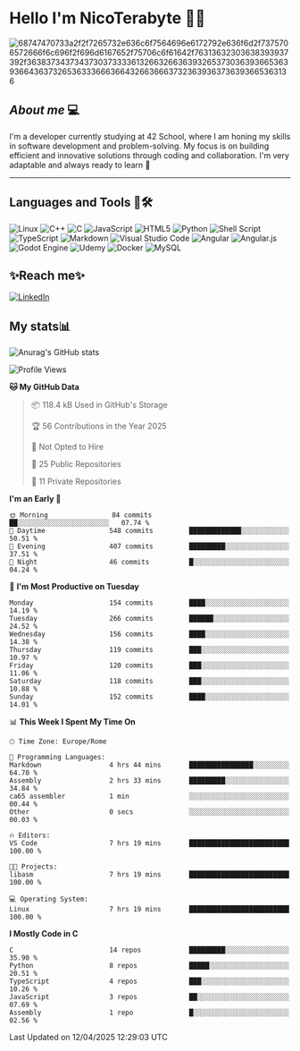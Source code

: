 # Hello I'm NicoTerabyte 🐧🔨

![68747470733a2f2f7265732e636c6f7564696e6172792e636f6d2f7375706572666f6c696f2f696d6167652f75706c6f61642f76313632303638393937392f363837343734373037333361326632663639326537303639366536393664363732653633366636643266366637323639363736393665363136](https://user-images.githubusercontent.com/58959408/232639433-cb0aea21-66f0-4508-a771-85e2089c5a87.gif)



## _About me_ 💻

I'm a developer currently studying at 42 School, where I am honing my skills in software development and problem-solving. My focus is on building efficient and innovative solutions through coding and collaboration. I'm very adaptable and always ready to learn 🚀

---

## **Languages and Tools 🧰🛠️**
![Linux](https://img.shields.io/badge/Linux-FCC624?style=for-the-badge&logo=linux&logoColor=black)
![C++](https://img.shields.io/badge/c++-%2300599C.svg?style=for-the-badge&logo=c%2B%2B&logoColor=white)
![C](https://img.shields.io/badge/c-%2300599C.svg?style=for-the-badge&logo=c&logoColor=white)
![JavaScript](https://img.shields.io/badge/javascript-%23323330.svg?style=for-the-badge&logo=javascript&logoColor=%23F7DF1E)
![HTML5](https://img.shields.io/badge/html5-%23E34F26.svg?style=for-the-badge&logo=html5&logoColor=white)
![Python](https://img.shields.io/badge/python-3670A0?style=for-the-badge&logo=python&logoColor=ffdd54)
![Shell Script](https://img.shields.io/badge/shell_script-%23121011.svg?style=for-the-badge&logo=gnu-bash&logoColor=white)
![TypeScript](https://img.shields.io/badge/typescript-%23007ACC.svg?style=for-the-badge&logo=typescript&logoColor=white)
![Markdown](https://img.shields.io/badge/markdown-%23000000.svg?style=for-the-badge&logo=markdown&logoColor=white)
![Visual Studio Code](https://img.shields.io/badge/Visual%20Studio%20Code-0078d7.svg?style=for-the-badge&logo=visual-studio-code&logoColor=white)
![Angular](https://img.shields.io/badge/angular-%23DD0031.svg?style=for-the-badge&logo=angular&logoColor=white)
![Angular.js](https://img.shields.io/badge/angular.js-%23E23237.svg?style=for-the-badge&logo=angularjs&logoColor=white)
![Godot Engine](https://img.shields.io/badge/GODOT-%23FFFFFF.svg?style=for-the-badge&logo=godot-engine)
![Udemy](https://img.shields.io/badge/Udemy-A435F0?style=for-the-badge&logo=Udemy&logoColor=white)
![Docker](https://img.shields.io/badge/docker-%230db7ed.svg?style=for-the-badge&logo=docker&logoColor=white)
![MySQL](https://img.shields.io/badge/mysql-4479A1.svg?style=for-the-badge&logo=mysql&logoColor=white)


## ✨Reach me✨
[![LinkedIn](https://img.shields.io/badge/linkedin-%230077B5.svg?style=for-the-badge&logo=linkedin&logoColor=white)](https://www.linkedin.com/in/lorenzo-nicotera/)


## My stats📊
![Anurag's GitHub stats](https://github-readme-stats.vercel.app/api?username=nicoterabyte&theme=radical&show_icons=true)

<!--START_SECTION:waka-->
![Profile Views](http://img.shields.io/badge/Profile%20Views-1-blue)

**🐱 My GitHub Data** 

> 📦 118.4 kB Used in GitHub's Storage 
 > 
> 🏆 56 Contributions in the Year 2025
 > 
> 🚫 Not Opted to Hire
 > 
> 📜 25 Public Repositories 
 > 
> 🔑 11 Private Repositories 
 > 
**I'm an Early 🐤** 

```text
🌞 Morning                84 commits          ██░░░░░░░░░░░░░░░░░░░░░░░   07.74 % 
🌆 Daytime                548 commits         █████████████░░░░░░░░░░░░   50.51 % 
🌃 Evening                407 commits         █████████░░░░░░░░░░░░░░░░   37.51 % 
🌙 Night                  46 commits          █░░░░░░░░░░░░░░░░░░░░░░░░   04.24 % 
```
📅 **I'm Most Productive on Tuesday** 

```text
Monday                   154 commits         ████░░░░░░░░░░░░░░░░░░░░░   14.19 % 
Tuesday                  266 commits         ██████░░░░░░░░░░░░░░░░░░░   24.52 % 
Wednesday                156 commits         ████░░░░░░░░░░░░░░░░░░░░░   14.38 % 
Thursday                 119 commits         ███░░░░░░░░░░░░░░░░░░░░░░   10.97 % 
Friday                   120 commits         ███░░░░░░░░░░░░░░░░░░░░░░   11.06 % 
Saturday                 118 commits         ███░░░░░░░░░░░░░░░░░░░░░░   10.88 % 
Sunday                   152 commits         ████░░░░░░░░░░░░░░░░░░░░░   14.01 % 
```


📊 **This Week I Spent My Time On** 

```text
🕑︎ Time Zone: Europe/Rome

💬 Programming Languages: 
Markdown                 4 hrs 44 mins       ████████████████░░░░░░░░░   64.70 % 
Assembly                 2 hrs 33 mins       █████████░░░░░░░░░░░░░░░░   34.84 % 
ca65 assembler           1 min               ░░░░░░░░░░░░░░░░░░░░░░░░░   00.44 % 
Other                    0 secs              ░░░░░░░░░░░░░░░░░░░░░░░░░   00.03 % 

🔥 Editors: 
VS Code                  7 hrs 19 mins       █████████████████████████   100.00 % 

🐱‍💻 Projects: 
libasm                   7 hrs 19 mins       █████████████████████████   100.00 % 

💻 Operating System: 
Linux                    7 hrs 19 mins       █████████████████████████   100.00 % 
```

**I Mostly Code in C** 

```text
C                        14 repos            █████████░░░░░░░░░░░░░░░░   35.90 % 
Python                   8 repos             █████░░░░░░░░░░░░░░░░░░░░   20.51 % 
TypeScript               4 repos             ███░░░░░░░░░░░░░░░░░░░░░░   10.26 % 
JavaScript               3 repos             ██░░░░░░░░░░░░░░░░░░░░░░░   07.69 % 
Assembly                 1 repo              █░░░░░░░░░░░░░░░░░░░░░░░░   02.56 % 
```




 Last Updated on 12/04/2025 12:29:03 UTC
<!--END_SECTION:waka-->
